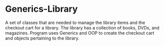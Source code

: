 # Generics-Library
A set of classes that are needed to manage the library items and the checkout cart for a library.
The library has a collection of books, DVDs, and magazines. Program uses Generics and OOP to create
the checkout cart and objects pertaining to the library.
